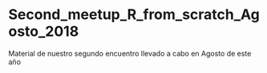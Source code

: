# Second_meetup_R_from_scratch_Agosto_2018
Material de nuestro segundo encuentro llevado a cabo en Agosto de este año
